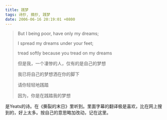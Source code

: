 ```yaml
---
title: 践梦
tags: 诗抄, 摘抄, 践梦
date: 2006-06-16 20:19:01 +0800
---
```


> But I being poor, have only my dreams;
> 
> I spread my dreams under your feet;
> 
> tread softly because you tread on my dreams
> 
> 
> 但是我，一个凄惨的人，仅有的是自己的梦想
> 
> 我已将自己的梦想洒在你的脚下
> 
> 请你轻轻地践踏
> 
> 因为，你是在践踏我的梦想

是Yeats的诗。在《撕裂的末日》里听到。里面字幕的翻译极是喜欢，比在网上搜到的，好上太多。按自己的意思略加改动，记在这里。

